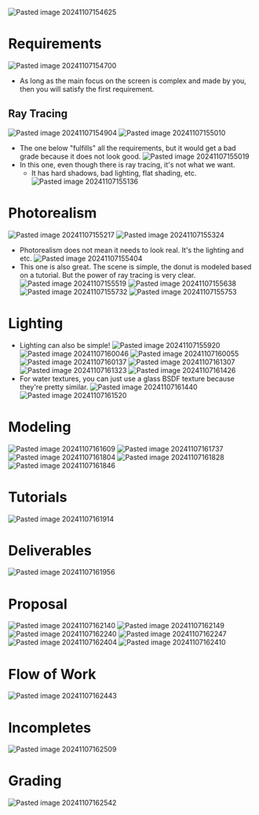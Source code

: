 ![Pasted image 20241107154625](attachments/Pasted%20image%2020241107154625.png)

# Requirements
![Pasted image 20241107154700](attachments/Pasted%20image%2020241107154700.png)
* As long as the main focus on the screen is complex and made by you, then you will satisfy the first requirement.

## Ray Tracing
![Pasted image 20241107154904](attachments/Pasted%20image%2020241107154904.png)
![Pasted image 20241107155010](attachments/Pasted%20image%2020241107155010.png)
* The one below "fulfills" all the requirements, but it would get a bad grade because it does not look good.
![Pasted image 20241107155019](attachments/Pasted%20image%2020241107155019.png)
* In this one, even though there is ray tracing, it's not what we want.
	* It has hard shadows, bad lighting, flat shading, etc.
![Pasted image 20241107155136](attachments/Pasted%20image%2020241107155136.png)
# Photorealism
![Pasted image 20241107155217](attachments/Pasted%20image%2020241107155217.png)
![Pasted image 20241107155324](attachments/Pasted%20image%2020241107155324.png)
* Photorealism does not mean it needs to look real. It's the lighting and etc.
![Pasted image 20241107155404](attachments/Pasted%20image%2020241107155404.png)
* This one is also great. The scene is simple, the donut is modeled based on a tutorial. But the power of ray tracing is very clear.
![Pasted image 20241107155519](attachments/Pasted%20image%2020241107155519.png)
![Pasted image 20241107155638](attachments/Pasted%20image%2020241107155638.png)
![Pasted image 20241107155732](attachments/Pasted%20image%2020241107155732.png)
![Pasted image 20241107155753](attachments/Pasted%20image%2020241107155753.png)


# Lighting
* Lighting can also be simple!
![Pasted image 20241107155920](attachments/Pasted%20image%2020241107155920.png)
![Pasted image 20241107160046](attachments/Pasted%20image%2020241107160046.png)
![Pasted image 20241107160055](attachments/Pasted%20image%2020241107160055.png)
![Pasted image 20241107160137](attachments/Pasted%20image%2020241107160137.png)
![Pasted image 20241107161307](attachments/Pasted%20image%2020241107161307.png)
![Pasted image 20241107161323](attachments/Pasted%20image%2020241107161323.png)
![Pasted image 20241107161426](attachments/Pasted%20image%2020241107161426.png)
* For water textures, you can just use a glass BSDF texture because they're pretty similar.
![Pasted image 20241107161440](attachments/Pasted%20image%2020241107161440.png)
![Pasted image 20241107161520](attachments/Pasted%20image%2020241107161520.png)

# Modeling
![Pasted image 20241107161609](attachments/Pasted%20image%2020241107161609.png)
![Pasted image 20241107161737](attachments/Pasted%20image%2020241107161737.png)
![Pasted image 20241107161804](attachments/Pasted%20image%2020241107161804.png)
![Pasted image 20241107161828](attachments/Pasted%20image%2020241107161828.png)
![Pasted image 20241107161846](attachments/Pasted%20image%2020241107161846.png)

# Tutorials
![Pasted image 20241107161914](attachments/Pasted%20image%2020241107161914.png)

# Deliverables
![Pasted image 20241107161956](attachments/Pasted%20image%2020241107161956.png)

# Proposal
![Pasted image 20241107162140](attachments/Pasted%20image%2020241107162140.png)
![Pasted image 20241107162149](attachments/Pasted%20image%2020241107162149.png)
![Pasted image 20241107162240](attachments/Pasted%20image%2020241107162240.png)
![Pasted image 20241107162247](attachments/Pasted%20image%2020241107162247.png)
![Pasted image 20241107162404](attachments/Pasted%20image%2020241107162404.png)
![Pasted image 20241107162410](attachments/Pasted%20image%2020241107162410.png)

# Flow of Work
![Pasted image 20241107162443](attachments/Pasted%20image%2020241107162443.png)

# Incompletes
![Pasted image 20241107162509](attachments/Pasted%20image%2020241107162509.png)

# Grading
![Pasted image 20241107162542](attachments/Pasted%20image%2020241107162542.png)
